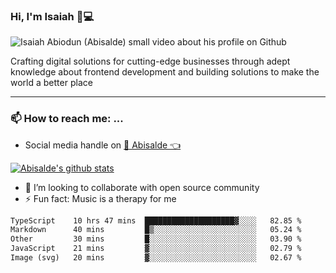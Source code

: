 ### Hi, I'm Isaiah 🌻💻

<img src="https://res.cloudinary.com/abisalde/image/upload/c_scale,h_311,w_816/v1616039512/Abisalde_github.gif" alt="Isaiah Abiodun (Abisalde) small video about his profile on Github">

Crafting digital solutions for cutting-edge businesses through adept knowledge about frontend development and building solutions to make the world a better place
<hr>

### 📫 How to reach me: ...
- Social media handle on <a href="https://twitter.com/abisalde">🔔  Abisalde   👈</a>


[![Abisalde's github stats](https://github-readme-stats.vercel.app/api?username=abisalde)](https://github.com/abisalde/github-readme-stats)

- 👯 I’m looking to collaborate with open source community
- ⚡ Fun fact: Music is a therapy for me


<!--
**abisalde/Abisalde** is a ✨ _special_ ✨ repository because its `README.md` (this file) appears on your GitHub profile.

Here are some ideas to get you started:


- 👯 I’m looking to collaborate with open source community
- 🤔 I’m looking for help with ...
- 💬 Ask me about ...
- 📫 How to reach me: ...
- 😄 Pronouns: ...
- ⚡ Fun fact: ...
-->

<!--START_SECTION:waka-->

```txt
TypeScript    10 hrs 47 mins  ████████████████████▓░░░░   82.85 %
Markdown      40 mins         █▒░░░░░░░░░░░░░░░░░░░░░░░   05.24 %
Other         30 mins         █░░░░░░░░░░░░░░░░░░░░░░░░   03.90 %
JavaScript    21 mins         ▓░░░░░░░░░░░░░░░░░░░░░░░░   02.79 %
Image (svg)   20 mins         ▓░░░░░░░░░░░░░░░░░░░░░░░░   02.67 %
```

<!--END_SECTION:waka-->

